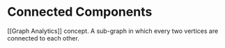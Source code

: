 # Connected Components
[[Graph Analytics]] concept. A sub-graph in which every two vertices are connected to each other. 